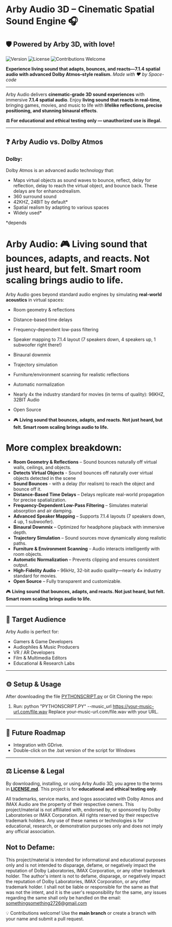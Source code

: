 # Arby Audio 3D – Cinematic Spatial Sound Engine 🎧
## 🛡️ Powered by Arby 3D, with love!
![Version](https://img.shields.io/badge/version-2.8-blue)
![License](https://img.shields.io/github/license/space-contributes/arby-audio_3d)
![Contributions Welcome](https://img.shields.io/badge/contributions-welcome-brightgreen)

**Experience living sound that adapts, bounces, and reacts—7.1.4 spatial audio with advanced Dolby Atmos–style realism.**
*Made with ❤️ by Space-code*

---


Arby Audio delivers **cinematic-grade 3D sound experiences** with immersive **7.1.4 spatial audio**. Enjoy **living sound that reacts in real-time**, bringing games, movies, and music to life with **lifelike reflections, precise positioning, and stunning binaural effects**.

**⚖️ For educational and ethical testing only — unauthorized use is illegal.**

---

## ❓ Arby Audio vs. Dolby Atmos
### Dolby:

Dolby Atmos is an advanced audio technology that:

* Maps virtual objects as sound waves to bounce, reflect, delay for reflection, delay to reach the virtual object, and bounce back. These delays are for enhancedrealism.
* 360 surround sound
* 42KHZ, 24BIT by default*
* Spatial realism by adapting to various spaces
* Widely used*

*depends
# Arby Audio: 🎮 **Living sound that bounces, adapts, and reacts. Not just heard, but felt. Smart room scaling brings audio to life.**

Arby Audio goes beyond standard audio engines by simulating **real-world acoustics** in virtual spaces:
* Room geometry & reflections  
* Distance-based time delays  
* Frequency-dependent low-pass filtering  
* Speaker mapping to 7.1.4 layout (7 speakers down, 4 speakers up, 1 subwoofer right there\!)  
* Binaural downmix  
* Trajectory simulation  
* Furniture/environment scanning for realistic reflections  
* Automatic normalization  
* Nearly 4x the industry standard for movies (in terms of quality): 96KHZ, 32BIT Audio  
* Open Source

* 🎮 **Living sound that bounces, adapts, and reacts. Not just heard, but felt. Smart room scaling brings audio to life.**

# More complex breakdown:


* **Room Geometry & Reflections** – Sound bounces naturally off virtual walls, ceilings, and objects.
* **Detects Virtual Objects** - Sound bounces off naturally over virtual objects detected in the scene
* **Sound Bounces** - with a delay (for realism) to reach the object and bounce off it.
* **Distance-Based Time Delays** – Delays replicate real-world propagation for precise spatialization.
* **Frequency-Dependent Low-Pass Filtering** – Simulates material absorption and air damping.
* **Advanced Speaker Mapping** – Supports 7.1.4 layouts (7 speakers down, 4 up, 1 subwoofer).
* **Binaural Downmix** – Optimized for headphone playback with immersive depth.
* **Trajectory Simulation** – Sound sources move dynamically along realistic paths.
* **Furniture & Environment Scanning** – Audio interacts intelligently with room objects.
* **Automatic Normalization** – Prevents clipping and ensures consistent output.
* **High-Fidelity Audio** – 96kHz, 32-bit audio quality—nearly 4× industry standard for movies.
* **Open Source** – Fully transparent and customizable.

  

🎮 **Living sound that bounces, adapts, and reacts. Not just heard, but felt. Smart room scaling brings audio to life.**


---

## 👥 Target Audience

Arby Audio is perfect for:

* Gamers & Game Developers
* Audiophiles & Music Producers
* VR / AR Developers
* Film & Multimedia Editors
* Educational & Research Labs

---

## ⚙️ Setup & Usage

After downloading the file [PYTHONSCRIPT.py](./PYTHONSCRIPT.py) or Git Cloning the repo:
1. Run: python "PYTHONSCRIPT.PY" --music_url https://your-music-url.com/file.wav
Replace your-music-url.com/file.wav with your URL.
---

## 🔮 Future Roadmap

* Integration with GDrive.
* Double-click on the .bat version of the script for Windows

---


## ⚖️ License & Legal

By downloading, installing, or using Arby Audio 3D, you agree to the terms in **[LICENSE.md](./LICENSE.md)**.
This project is for **educational and ethical testing only**.

All trademarks, service marks, and logos associated with Dolby Atmos and IMAX Audio are the property of their respective owners. This project/material is not affiliated with, endorsed by, or sponsored by Dolby Laboratories or IMAX Corporation. All rights reserved by their respective trademark holders. Any use of these names or technologies is for educational, research, or demonstration purposes only and does not imply any official association.

## Not to Defame:
This project/material is intended for informational and educational purposes only and is not intended to disparage, defame, or negatively impact the reputation of Dolby Laboratories, IMAX Corporation, or any other trademark holder. The author's intent is not to defame, disparage, or negatively impact the reputation of Dolby Laboratories, IMAX Corporation, or any other trademark holder. I shall not be liable or responsible for the same as that was not the intent, and it is the user's responsibility for the same, any issues regarding the same shall only be handled on the email: somethingsomething2726@gmail.com

💡 Contributions welcome! Use the **main branch** or create a branch with your name and submit a pull request.
